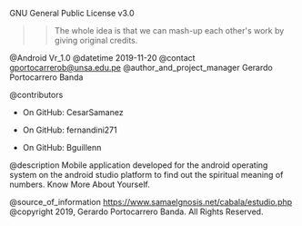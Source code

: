 GNU General Public License v3.0

>> The whole idea is that we can mash-up each other's work by giving original credits.

@Android Vr_1.0
@datetime 2019-11-20 
@contact gportocarrerob@unsa.edu.pe
@author_and_project_manager Gerardo Portocarrero Banda

@contributors
- On GitHub: CesarSamanez

- On GitHub: fernandini271

- On GitHub: Bguillenn

@description
Mobile application developed for the android operating system on the android studio platform to find out the spiritual meaning of numbers. Know More About Yourself. 

@source_of_information https://www.samaelgnosis.net/cabala/estudio.php
@copyright 2019, Gerardo Portocarrero Banda. All Rights Reserved.
